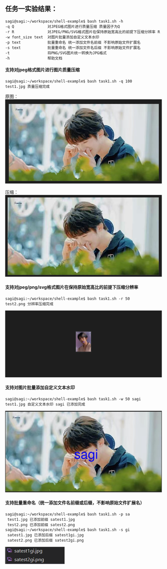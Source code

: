 ## 任务一实验结果：

```shell
sagi@sagi:~/workspace/shell-example$ bash task1.sh -h
-q Q               对JPEG格式图片进行质量压缩 质量因子为Q
-r R               对JPEG/PNG/SVG格式图片在保持原始宽高比的前提下压缩分辨率 R
-w font_size text  对图片批量添加自定义文本水印
-p text            批量重命名 统一添加文件名前缀 不影响原始文件扩展名
-s text            批量重命名 统一添加文件名后缀 不影响原始文件扩展名
-t                 将PNG/SVG图片统一转换为JPG格式
-h                 帮助文档
```

#### 支持对jpeg格式图片进行图片质量压缩

```shell
sagi@sagi:~/workspace/shell-example$ bash task1.sh -q 100
test1.jpg 质量压缩完成
```

原图：![](\image\task1-ori.png)

压缩：![](\image\task1-q.png)

#### 支持对jpeg/png/svg格式图片在保持原始宽高比的前提下压缩分辨率

```shell
sagi@sagi:~/workspace/shell-example$ bash task1.sh -r 50
test2.png 分辨率压缩完成
```

![](\image\task1-r.png)
#### 支持对图片批量添加自定义文本水印

```shell
sagi@sagi:~/workspace/shell-example$ bash task1.sh -w 50 sagi
test1.jpg 自定义文本水印 sagi 已添加完成
```

![](\image\task1-w.png)

#### 支持批量重命名（统一添加文件名前缀或后缀，不影响原始文件扩展名）

```shell
sagi@sagi:~/workspace/shell-example$ bash task1.sh -p sa
 test1.jpg 已添加前缀 satest1.jpg 
 test2.png 已添加前缀 satest2.png 
sagi@sagi:~/workspace/shell-example$ bash task1.sh -s gi
 satest1.jpg 已添加后缀 satest1gi.jpg 
 satest2.png 已添加后缀 satest2gi.png 
```

![](\image\task1-p-s.png)


